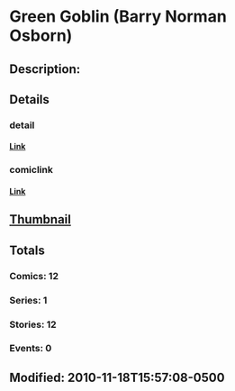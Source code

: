 # Green Goblin (Barry Norman Osborn)
## Description: 
## Details
### detail
#### [Link](http://marvel.com/characters/852/green_goblin?utm_campaign=apiRef&utm_source=225578a89fc76f3d20fbffda5d17a88d)
### comiclink
#### [Link](http://marvel.com/comics/characters/1014985/green_goblin_barry_norman_osborn?utm_campaign=apiRef&utm_source=225578a89fc76f3d20fbffda5d17a88d)
## [Thumbnail](http://i.annihil.us/u/prod/marvel/i/mg/e/f0/4cd05ee55faa2.jpg)
## Totals
### Comics: 12
### Series: 1
### Stories: 12
### Events: 0
## Modified: 2010-11-18T15:57:08-0500